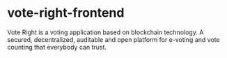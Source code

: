 # vote-right-frontend
Vote Right is a voting application based on blockchain technology. A secured, decentralized, auditable and open platform for e-voting and vote counting that everybody can trust.
